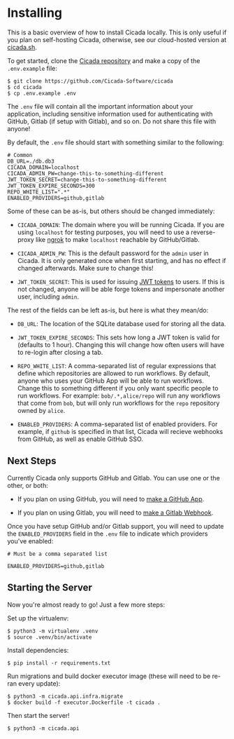 # Installing

This is a basic overview of how to install Cicada locally. This is only useful if you plan on self-hosting Cicada,
otherwise, see our cloud-hosted version at [cicada.sh](https://cicada.sh).

To get started, clone the [Cicada repository](https://github.com/Cicada-Software/cicada) and make a copy of the
`.env.example` file:

```
$ git clone https://github.com/Cicada-Software/cicada
$ cd cicada
$ cp .env.example .env
```

The `.env` file will contain all the important information about your application, including sensitive
information used for authenticating with GitHub, Gitlab (if setup with Gitlab), and so on. Do not share
this file with anyone!

By default, the `.env` file should start with something similar to the following:

```shell
# Common
DB_URL=./db.db3
CICADA_DOMAIN=localhost
CICADA_ADMIN_PW=change-this-to-something-different
JWT_TOKEN_SECRET=change-this-to-something-different
JWT_TOKEN_EXPIRE_SECONDS=300
REPO_WHITE_LIST=".*"
ENABLED_PROVIDERS=github,gitlab
```

Some of these can be as-is, but others should be changed immediately:

* `CICADA_DOMAIN`: The domain where you will be running Cicada. If you are using `localhost` for
testing purposes, you will need to use a reverse-proxy like [ngrok](https://ngrok.com/) to make
`localhost` reachable by GitHub/Gitlab.

* `CICADA_ADMIN_PW`: This is the default password for the `admin` user in Cicada. It is only
generated once when first starting, and has no effect if changed afterwards. Make sure to change
this!

* `JWT_TOKEN_SECRET`: This is used for issuing [JWT tokens](https://jwt.io/) to users. If this
is not changed, anyone will be able forge tokens and impersonate another user, including `admin`.

The rest of the fields can be left as-is, but here is what they mean/do:

* `DB_URL`: The location of the SQLite database used for storing all the data.

* `JWT_TOKEN_EXPIRE_SECONDS`: This sets how long a JWT token is valid for (defaults to 1 hour).
Changing this will change how often users will have to re-login after closing a tab.

* `REPO_WHITE_LIST`: A comma-separated list of regular expressions that define which repositories
are allowed to run workflows. By default, anyone who uses your GitHub App will be able to run
workflows. Change this to something different if you only want specific people to run workflows.
For example: `bob/.*,alice/repo` will run any workflows that come from `bob`, but will only run
workflows for the `repo` repository owned by `alice`.

* `ENABLED_PROVIDERS`: A comma-separated list of enabled providers. For example, if `github` is
specified in that list, Cicada will recieve webhooks from GitHub, as well as enable GitHub SSO.

## Next Steps

Currently Cicada only supports GitHub and Gitlab. You can use one or the other, or both:

* If you plan on using GitHub, you will need to [make a GitHub App](./making-a-github-app.md).

* If you plan on using Gitlab, you will need to [make a Gitlab Webhook](./making-a-gitlab-webhook.md).

Once you have setup GitHub and/or Gitlab support, you will need to update the `ENABLED_PROVIDERS` field
in the `.env` file to indicate which providers you've enabled:

```shell
# Must be a comma separated list

ENABLED_PROVIDERS=github,gitlab
```

## Starting the Server

Now you're almost ready to go! Just a few more steps:

Set up the virtualenv:

```
$ python3 -m virtualenv .venv
$ source .venv/bin/activate
```

Install dependencies:

```
$ pip install -r requirements.txt
```

Run migrations and build docker executor image (these will need to be re-ran every update):

```
$ python3 -m cicada.api.infra.migrate
$ docker build -f executor.Dockerfile -t cicada .
```

Then start the server!

```
$ python3 -m cicada.api
```
